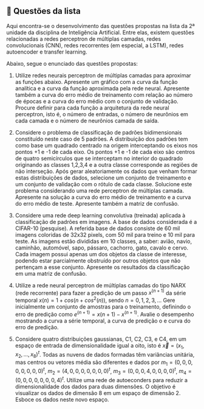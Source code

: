 ## :pencil: Questões da lista

Aqui encontra-se o desenvolvimento das questões propostas na lista da 2ª unidade da disciplina de Inteligência Artificial. Entre elas, existem questões relacionadas a redes perceptron de múltiplas camadas, redes convolucionais (CNN), redes recorrentes (em especial, a LSTM), redes autoencoder e transfer learning. 

Abaixo, segue o enunciado das questões propostas: 

1. Utilize redes neurais perceptron de múltiplas camadas para aproximar as funções abaixo. Apresente um gráfico com a curva da função analítica e a curva da função aproximada pela rede neural. Apresente também a curva do erro médio de treinamento com relação ao número de épocas e a curva do erro médio com o conjunto de validação. Procure definir para cada função a arquitetura da rede neural perceptron, isto é, o número de entradas, o número de neurônios em cada camada e o número de neurônios camada de saída.

2. Considere o problema de classificação de padrões bidimensionais constituído neste caso de 5 padrões. A distribuição dos padrões tem como base um quadrado centrado na origem interceptando os eixos nos pontos +1 e -1 de cada eixo. Os pontos +1 e -1 de cada eixo são centros de quatro semicírculos que se interceptam no interior do quadrado originando as classes 1,2,3,4 e a outra classe corresponde as regiões de não interseção. Após gerar aleatoriamente os dados que venham formar estas distribuições de dados, selecione um conjunto de treinamento e um conjunto de validação com o rótulo de cada classe. Solucione este problema considerando uma rede perceptron de múltiplas camada. Apresente na solução a curva do erro médio de treinamento e a curva do erro médio de teste. Apresente também a matriz de confusão.

3. Considere uma rede deep learning convolutiva (treinada) aplicada à classificação de  padrões em imagens. A base de dados considerada é a CIFAR-10 (pesquise). A referida  base de dados consiste de 60 mil imagens coloridas de 32x32 pixels, com 50 mil para treino e 10 mil para teste. As imagens estão divididas em 10 classes, a saber: avião, navio, caminhão, automóvel, sapo, pássaro, cachorro, gato, cavalo e cervo. Cada imagem possui apenas  um dos objetos da classe de interesse, podendo estar parcialmente obstruído por outros objetos que não pertençam a esse conjunto. Apresente os resultados da classificação em uma matriz de confusão.

4. Utilize a rede neural perceptron de múltiplas camadas do tipo NARX (rede recorrente) para fazer a predição de um passo $x^{(n+1)}$ da série temporal $x(n) = 1 + cos(n + cos^2(n))$, sendo $n=0,1,2,3,...$ Gere inicialmente um conjunto de amostras para o treinamento, definindo o erro de predição como $e^{(n+1)}=x(n+1)-x^{(n+1)}$. Avalie o desempenho mostrando a curva a série temporal, a curva de predição o e curva do erro de predição.

5.  Considere quatro distribuições gaussianas, C1, C2, C3, e C4, em um espaço de entrada de dimensionalidade igual a oito, isto é $\vec{x} = (x_1, x_2,..., x_8)^t$. Todas as nuvens de dados formadas têm variâncias unitária, mas centros ou vetores média são diferentes e dados por $m_1 = (0, 0, 0, 0, 0, 0, 0, 0)^t$, $m_2 = (4, 0, 0, 0, 0, 0, 0, 0)^t$, $m_3 = (0, 0, 0, 4, 0, 0, 0, 0)^t$, $m_4 = (0, 0, 0, 0, 0, 0, 0, 4)^t$. Utilize uma rede de autoeconders para reduzir a dimensionalidade dos dados para duas dimensões. O objetivo é visualizar os dados de dimensão 8 em um espaço de dimensão 2. Esboce os dados neste novo espaço.
